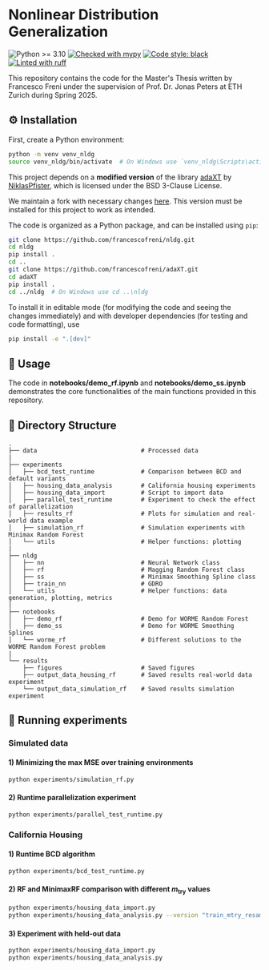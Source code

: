 <h1>Nonlinear Distribution Generalization</h1>
<p>
<img src="https://img.shields.io/badge/python-≥3.10-blue" alt="Python >= 3.10">
<a href="https://github.com/python/mypy"><img src="https://img.shields.io/badge/mypy-checked-2b507e" alt="Checked with mypy"></a>
<a href="https://github.com/psf/black"><img src="https://img.shields.io/badge/code%20style-black-000000.svg" alt="Code style: black"></a>
<a href="https://github.com/astral-sh/ruff"><img src="https://img.shields.io/endpoint?url=https://raw.githubusercontent.com/astral-sh/ruff/main/assets/badge/v2.json" alt="Linted with ruff"></a>
</p>


This repository contains the code for the Master's Thesis written by Francesco Freni under the supervision of Prof. Dr. Jonas Peters at ETH Zurich during Spring 2025.


## ⚙️ Installation

First, create a Python environment:
```bash
python -m venv venv_nldg
source venv_nldg/bin/activate  # On Windows use `venv_nldg\Scripts\activate`
```

This project depends on a **modified version** of the library [adaXT](https://github.com/NiklasPfister/adaXT) by [NiklasPfister](https://github.com/NiklasPfister), which is licensed under the BSD 3-Clause License.

We maintain a fork with necessary changes [here](https://github.com/francescofreni/adaXT). This version must be installed for this project to work as intended.

The code is organized as a Python package, and can be installed using `pip`:
```bash
git clone https://github.com/francescofreni/nldg.git
cd nldg
pip install .
cd ..
git clone https://github.com/francescofreni/adaXT.git
cd adaXT
pip install .
cd ../nldg  # On Windows use cd ..\nldg
```
To install it in editable mode (for modifying the code and seeing the changes immediately) and with developer dependencies (for testing and code formatting), use

```bash
pip install -e ".[dev]"
```


## 🚀 Usage
The code in **notebooks/demo_rf.ipynb** and **notebooks/demo_ss.ipynb** demonstrates the core functionalities of the main functions provided in this repository.


## 📁 Directory Structure
```plaintext
.
├── data                             # Processed data
|
├── experiments 
│   ├── bcd_test_runtime             # Comparison between BCD and default variants
│   ├── housing_data_analysis        # California housing experiments
│   ├── housing_data_import          # Script to import data
│   ├── parallel_test_runtime        # Experiment to check the effect of parallelization
│   ├── results_rf                   # Plots for simulation and real-world data example
│   ├── simulation_rf                # Simulation experiments with Minimax Random Forest
│   └── utils                        # Helper functions: plotting
|
├── nldg           
│   ├── nn                           # Neural Network class
│   ├── rf                           # Magging Random Forest class
│   ├── ss                           # Minimax Smoothing Spline class
│   ├── train_nn                     # GDRO
│   └── utils                        # Helper functions: data generation, plotting, metrics
|
├── notebooks           
│   ├── demo_rf                      # Demo for WORME Random Forest
│   ├── demo_ss                      # Demo for WORME Smoothing Splines
│   └── worme_rf                     # Different solutions to the WORME Random Forest problem
|
└── results
    ├── figures                      # Saved figures
    ├── output_data_housing_rf       # Saved results real-world data experiment
    └── output_data_simulation_rf    # Saved results simulation experiment
```


## 🧪 Running experiments

### Simulated data

#### 1) Minimizing the max MSE over training environments
```bash
python experiments/simulation_rf.py
```

#### 2) Runtime parallelization experiment
```bash
python experiments/parallel_test_runtime.py
```

### California Housing

#### 1) Runtime BCD algorithm
```bash
python experiments/bcd_test_runtime.py
```

#### 2) RF and MinimaxRF comparison with different $m_\text{try}$ values
```bash
python experiments/housing_data_import.py
python experiments/housing_data_analysis.py --version "train_mtry_resample"
```

#### 3) Experiment with held-out data
```bash
python experiments/housing_data_import.py
python experiments/housing_data_analysis.py
```


[//]: # (## 📚 Documentation)

[//]: # ()
[//]: # (As of now, the code does not have explicit documentation, but the code is heavily commented and should be easy to understand. )

[//]: # (The code is also automatically formatted using `black`, linted with `ruff`, and type-checked with `mypy`.)